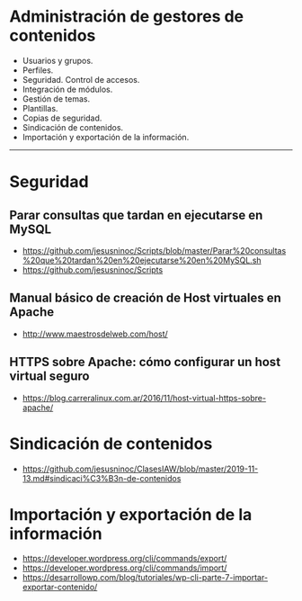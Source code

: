 # Administración de gestores de contenidos
- Usuarios y grupos.
- Perfiles.
- Seguridad. Control de accesos.
- Integración de módulos.
- Gestión de temas.
- Plantillas.
- Copias de seguridad.
- Sindicación de contenidos.
- Importación y exportación de la información.

-------------------


# Seguridad
## Parar consultas que tardan en ejecutarse en MySQL
* https://github.com/jesusninoc/Scripts/blob/master/Parar%20consultas%20que%20tardan%20en%20ejecutarse%20en%20MySQL.sh
* https://github.com/jesusninoc/Scripts

## Manual básico de creación de Host virtuales en Apache
* http://www.maestrosdelweb.com/host/

## HTTPS sobre Apache: cómo configurar un host virtual seguro
* https://blog.carreralinux.com.ar/2016/11/host-virtual-https-sobre-apache/

# Sindicación de contenidos
* https://github.com/jesusninoc/ClasesIAW/blob/master/2019-11-13.md#sindicaci%C3%B3n-de-contenidos

# Importación y exportación de la información
* https://developer.wordpress.org/cli/commands/export/
* https://developer.wordpress.org/cli/commands/import/
* https://desarrollowp.com/blog/tutoriales/wp-cli-parte-7-importar-exportar-contenido/
